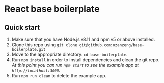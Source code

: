 # React base boilerplate

## Quick start

1.  Make sure that you have Node.js v8.11 and npm v5 or above installed.
2.  Clone this repo using `git clone git@github.com:ozanzeng/base-boilerplate.git`
3.  Move to the appropriate directory: `cd base-boilerplate`.<br />
4.  Run `npm install` in order to install dependencies and clean the git repo.<br />
    _At this point you can run `npm start` to see the example app at `http://localhost:3000`._
5.  Run `npm run clean` to delete the example app.
